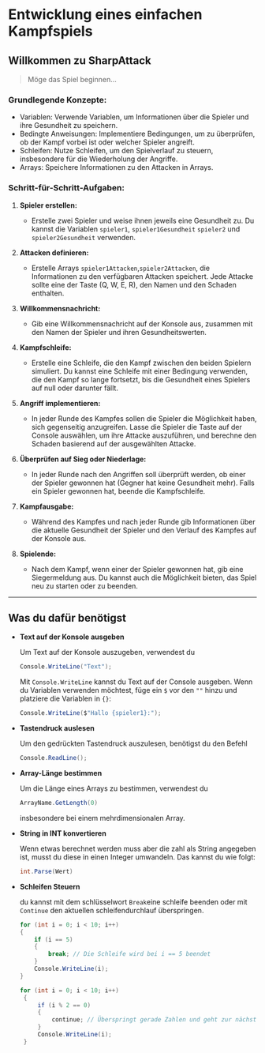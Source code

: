 # Entwicklung eines einfachen Kampfspiels

## **Willkommen zu SharpAttack**

> Möge das Spiel beginnen...

### Grundlegende Konzepte:

- Variablen: Verwende Variablen, um Informationen über die Spieler und ihre Gesundheit zu speichern.
- Bedingte Anweisungen: Implementiere Bedingungen, um zu überprüfen, ob der Kampf vorbei ist oder welcher Spieler angreift.
- Schleifen: Nutze Schleifen, um den Spielverlauf zu steuern, insbesondere für die Wiederholung der Angriffe.
- Arrays: Speichere Informationen zu den Attacken in Arrays.

### Schritt-für-Schritt-Aufgaben:

1. **Spieler erstellen:**
   
   - Erstelle zwei Spieler und weise ihnen jeweils eine Gesundheit zu. Du kannst die Variablen `spieler1`, `spieler1Gesundheit` `spieler2` und `spieler2Gesundheit` verwenden.

2. **Attacken definieren:**
   
   - Erstelle Arrays `spieler1Attacken`,`spieler2Attacken`, die Informationen zu den verfügbaren Attacken speichert. Jede Attacke sollte eine der Taste (Q, W, E, R), den Namen und den Schaden enthalten. 

3. **Willkommensnachricht:**
   
   - Gib eine Willkommensnachricht auf der Konsole aus, zusammen mit den Namen der Spieler und ihren Gesundheitswerten.

4. **Kampfschleife:**
   
   - Erstelle eine Schleife, die den Kampf zwischen den beiden Spielern simuliert. Du kannst eine Schleife mit einer Bedingung verwenden, die den Kampf so lange fortsetzt, bis die Gesundheit eines Spielers auf null oder darunter fällt.

5. **Angriff implementieren:**
   
   - In jeder Runde des Kampfes sollen die Spieler die Möglichkeit haben, sich gegenseitig anzugreifen. Lasse die Spieler die Taste auf der Console auswählen, um ihre Attacke auszuführen, und berechne den Schaden basierend auf der ausgewählten Attacke.

6. **Überprüfen auf Sieg oder Niederlage:**
   
   - In jeder Runde nach den Angriffen soll überprüft werden, ob einer der Spieler gewonnen hat (Gegner hat keine Gesundheit mehr). Falls ein Spieler gewonnen hat, beende die Kampfschleife.

7. **Kampfausgabe:**
   
   - Während des Kampfes und nach jeder Runde gib Informationen über die aktuelle Gesundheit der Spieler und den Verlauf des Kampfes auf der Konsole aus.

8. **Spielende:**
   
   - Nach dem Kampf, wenn einer der Spieler gewonnen hat, gib eine Siegermeldung aus. Du kannst auch die Möglichkeit bieten, das Spiel neu zu starten oder zu beenden.

---

## Was du dafür benötigst

- **Text auf der Konsole ausgeben**
  
  Um Text auf der Konsole auszugeben, verwendest du 
  
  ```csharp
  Console.WriteLine("Text");
  ```
  
  Mit `Console.WriteLine` kannst du Text auf der Console ausgeben. Wenn du Variablen verwenden möchtest, füge ein `$` vor den `""` hinzu und platziere die Variablen in `{}`:
  
  ```csharp
  Console.WriteLine($"Hallo {spieler1}:");
  ```

- **Tastendruck auslesen**
  
  Um den gedrückten Tastendruck auszulesen, benötigst du den Befehl
  
  ```csharp
  Console.ReadLine();
  ```

- **Array-Länge bestimmen**
  
  Um die Länge eines Arrays zu bestimmen, verwendest du 
  
  ```csharp
  ArrayName.GetLength(0)
  ```
  
  insbesondere bei einem mehrdimensionalen Array.

- **String in INT konvertieren**
  
  Wenn etwas berechnet werden muss aber die zahl als String angegeben ist, musst du diese in einen Integer umwandeln. Das kannst du wie folgt:
  
  ```csharp
  int.Parse(Wert)
  ```

- **Schleifen Steuern**
  
  du kannst mit dem schlüsselwort `Break`eine schleife beenden oder mit `Continue` den aktuellen schleifendurchlauf überspringen.
  
  ```csharp
  for (int i = 0; i < 10; i++)
  {
      if (i == 5)
      {
          break; // Die Schleife wird bei i == 5 beendet
      }
      Console.WriteLine(i);
  }
  
  for (int i = 0; i < 10; i++)
   {
       if (i % 2 == 0)
       {
           continue; // Überspringt gerade Zahlen und geht zur nächsten Iteration
       }
       Console.WriteLine(i);
   }
  ```

